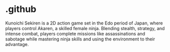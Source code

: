 # .github
Kunoichi Sekiren is a 2D action game set in the Edo period of Japan, where players control Akaren, a skilled female ninja. Blending stealth, strategy, and intense combat, players complete missions like assassinations and sabotage while mastering ninja skills and using the environment to their advantage.
